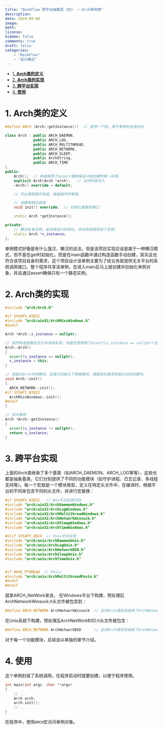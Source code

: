 ```yaml
---
title: "DeskFlow 跨平台抽象层（02） — Arch单例类"
description: 
date: 2024-09-08
image: 
math: 
license: 
hidden: false
comments: true
draft: false
categories:
    - "DeskFlow"
    - "设计模式"
---
```



- [1. **Arch类的定义**](#1-arch类的定义)
- [2. **Arch类的实现**](#2-arch类的实现)
- [3. **跨平台实现**](#3-跨平台实现)
- [4. **使用**](#4-使用)


# 1. **Arch类的定义**
```cpp
#define ARCH (Arch::getInstance())  // 提供一个宏，用于单例的全局访问

class Arch : public ARCH_DAEMON,
             public ARCH_LOG,
             public ARCH_MULTITHREAD,
             public ARCH_NETWORK,
             public ARCH_SLEEP,
             public ArchString,
             public ARCH_TIME
{
public:
    Arch();  // 构造使用了assert强制保证只能创建的唯一实例。
    explicit Arch(Arch *arch);   // 支持外部注入
    ~Arch() override = default;

    // 可以禁用拷贝构造、赋值操作符等等。

    // 创建单例后调用
    void init() override;  // 初始化需要的接口

    static Arch *getInstance(); 

private:
    // 静态私有实例，由该类自行实例化，并向系统提供这个实例。
    static Arch *s_instance; 
};
```  

单例模式好像是有什么饿汉、懒汉的说法，但是该项目实现应该是属于一种懒汉模式，但不是在get时初始化，而是在main函数中通过构造函数手动创建，其实这也符合该项目自身的需求，这个项目设计该单例主要为了给业务层提供无关平台的系统调用接口，整个程序共享该单例，在进入main后马上就创建并初始化单例对象，并且通过assert确保只有一个静态实例。  

# 2. **Arch类的实现**
```cpp
#include "arch/Arch.h"

#if SYSAPI_WIN32
#include "arch/win32/ArchMiscWindows.h"
#endif

Arch *Arch::s_instance = nullptr;

// 虽然构造函数在定义中没有私有，但是这里使用了assert(s_instance == nullptr)也能保证只有一个实例存在。
Arch::Arch()
{
  assert(s_instance == nullptr);
  s_instance = this;
}

// 初始化Arch中的模块，这里只初始化了网络模块，根据实际需求初始化对应的模块。
void Arch::init()
{
  ARCH_NETWORK::init();
#if SYSAPI_WIN32
  ArchMiscWindows::init();
#endif
}

// 访问单例
Arch *Arch::getInstance()
{
  assert(s_instance != nullptr);
  return s_instance;
}
```

# 3. **跨平台实现**
上面的Arch类继承了多个基类（如ARCH_DAEMON、ARCH_LOG等等），这些也都是抽象基类，它们分别提供了不同的功能模块（如守护进程、日志记录、多线程支持等）。每一个宏就是一个模块类型，定义在特定头文件中，在编译时，根据平台的不同来包含不同的头文件，并进行宏替换：   
```cpp
#if SYSAPI_WIN32   // Win平台实现代码
#include "arch/win32/ArchDaemonWindows.h"
#include "arch/win32/ArchLogWindows.h"
#include "arch/win32/ArchMultithreadWindows.h"
#include "arch/win32/ArchNetworkWinsock.h"
#include "arch/win32/ArchSleepWindows.h"
#include "arch/win32/ArchTimeWindows.h"

#elif SYSAPI_UNIX  // Unix平台实现
#include "arch/unix/ArchDaemonUnix.h"
#include "arch/unix/ArchLogUnix.h"
#include "arch/unix/ArchNetworkBSD.h"
#include "arch/unix/ArchSleepUnix.h"
#include "arch/unix/ArchTimeUnix.h"


#if HAVE_PTHREAD  // Posix
#include "arch/unix/ArchMultithreadPosix.h"
#endif
#endif
```

就拿ARCH_NetWork来说， 在Windows平台下构建，预处理后ArchNetworkWinsock.h头文件被包含到：  
```cpp
#define ARCH_NETWORK ArchNetworkWinsock  // 此时Arch类实际继承了ArchNetworkWinsock，也就是继承了Win平台的实现
```   
在Unix系统下构建，预处理后ArchNetWorkBSD.h头文件被包含：  
```cpp
#define ARCH_NETWORK ArchNetworkBSD      // 此时Arch类实际继承了ArchNetworkBSD，也就是继承了Unix平台的实现
```
对于每一个功能模块，后续会以单独的章节介绍。   

# 4. **使用**
这个单例封装了系统调用，在程序启动时就要创建，以便于程序使用。  
```cpp
int main(int argc, char **argv)
{
    // ...
    Arch arch;  
    arch.init(); 
    // ...
}
```
在程序中，使用`ARCH`宏访问单例对象。
